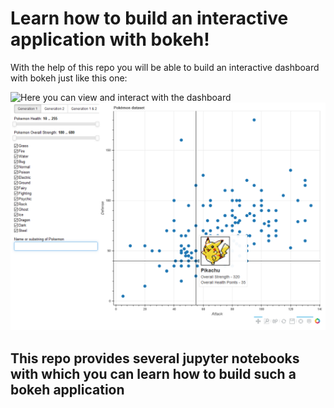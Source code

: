 # Learn how to build an interactive application with bokeh!
With the help of this repo you will be able to build an interactive dashboard with bokeh just like this one:

![Here you can view and interact with the dashboard](https://bokeh-pokemon-dashboard.herokuapp.com/app)
![](https://github.com/fabwerk90/bokeh_tutorial/blob/master/pokemon_dashboard_preview.png)


## This repo provides several jupyter notebooks with which you can learn how to build such a bokeh application
